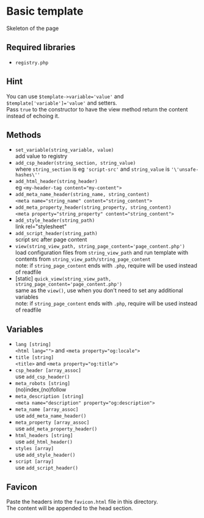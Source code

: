 # Basic template
Skeleton of the page

## Required libraries
* `registry.php`

## Hint
You can use `$template->variable='value'` and `$template['variable']='value'` and setters.  
Pass `true` to the constructor to have the view method return the content instead of echoing it.

## Methods
* `set_variable(string_variable, value)`  
	add value to registry
* `add_csp_header(string_section, string_value)`  
	where `string_section` is eg `'script-src'` and `string_value` is `'\'unsafe-hashes\''`
* `add_html_header(string_header)`  
	eg `<my-header-tag content="my-content">`
* `add_meta_name_header(string_name, string_content)`  
	`<meta name="string_name" content="string_content">`
* `add_meta_property_header(string_property, string_content)`  
	`<meta property="string_property" content="string_content">`
* `add_style_header(string_path)`  
	link rel="stylesheet"
* `add_script_header(string_path)`  
	script src after page content
* `view(string_view_path, string_page_content='page_content.php')`  
	load configuration files from `string_view_path` and run template with contents from `string_view_path/string_page_content`  
	note: if `string_page_content` ends with `.php`, require will be used instead of readfile
* [static] `quick_view(string_view_path, string_page_content='page_content.php')`  
	same as the `view()`, use when you don't need to set any additional variables  
	note: if `string_page_content` ends with `.php`, require will be used instead of readfile

## Variables
* `lang [string]`  
	`<html lang="">` and `<meta property="og:locale">`
* `title [string]`  
	`<title>` and `<meta property="og:title">`
* `csp_header [array_assoc]`  
	use `add_csp_header()`
* `meta_robots [string]`  
	(no)index,(no)follow
* `meta_description [string]`  
	`<meta name="description" property="og:description">`
* `meta_name [array_assoc]`  
	use `add_meta_name_header()`
* `meta_property [array_assoc]`  
	use `add_meta_property_header()`
* `html_headers [string]`  
	use `add_html_header()`
* `styles [array]`  
	use `add_style_header()`
* `script [array]`  
	use `add_script_header()`

## Favicon
Paste the headers into the `favicon.html` file in this directory.  
The content will be appended to the head section.
